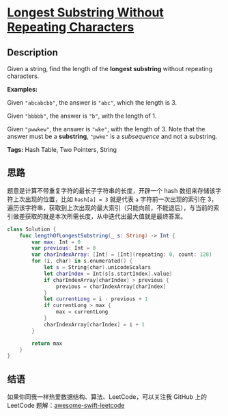 # [Longest Substring Without Repeating Characters][title]

## Description

Given a string, find the length of the **longest substring** without repeating characters.

**Examples:**

Given `"abcabcbb"`, the answer is `"abc"`, which the length is 3.

Given `"bbbbb"`, the answer is `"b"`, with the length of 1.

Given `"pwwkew"`, the answer is `"wke"`, with the length of 3. Note that the answer must be a **substring**, `"pwke"` is a *subsequence* and not a substring.

**Tags:** Hash Table, Two Pointers, String


## 思路

题意是计算不带重复字符的最长子字符串的长度，开辟一个 hash 数组来存储该字符上次出现的位置，比如 `hash[a] = 3` 就是代表 `a` 字符前一次出现的索引在 3，遍历该字符串，获取到上次出现的最大索引（只能向前，不能退后），与当前的索引做差获取的就是本次所需长度，从中迭代出最大值就是最终答案。

```swift
class Solution {
    func lengthOfLongestSubstring(_ s: String) -> Int {
        var max: Int = 0
        var previous: Int = 0
        var charIndexArray: [Int] = [Int](repeating: 0, count: 128)
        for (i, char) in s.enumerated() {
            let s = String(char).unicodeScalars
            let charIndex = Int(s[s.startIndex].value)
            if charIndexArray[charIndex] > previous {
                previous = charIndexArray[charIndex]
            }
            let currentLong = i - previous + 1
            if currentLong > max {
                max = currentLong
            }
            charIndexArray[charIndex] = i + 1
        }

        return max
    }
}
```


## 结语

如果你同我一样热爱数据结构、算法、LeetCode，可以关注我 GitHub 上的 LeetCode 题解：[awesome-swift-leetcode][zgpeace]



[title]: https://leetcode.com/problems/longest-substring-without-repeating-characters
[zgpeace]: https://github.com/zgpeace/awesome-swift-leetcode
